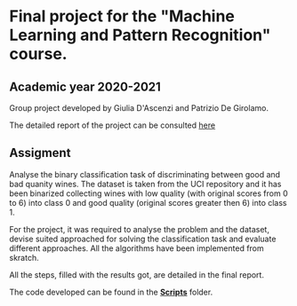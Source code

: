 # Final project for the "Machine Learning and Pattern Recognition" course.
## Academic year 2020-2021


Group project developed by Giulia D'Ascenzi and Patrizio De Girolamo.

The detailed report of the project can be consulted [here](Dascenzi_DeGirolamo_Report.pdf)

## Assigment

Analyse the binary classification task of discriminating between good and bad quanity wines. The dataset is taken from the UCI repository and it has been binarized collecting wines with low quality (with original scores from 0 to 6) into class 0 and good quality (original scores greater then 6) into class 1.

For the project, it was required to analyse the problem and the dataset, devise suited approached for solving the classification task and evaluate different approaches. All the algorithms have been implemented from skratch.

All the steps, filled with the results got, are detailed in the final report.

The code developed can be found in the [**Scripts**](Scripts/) folder.
